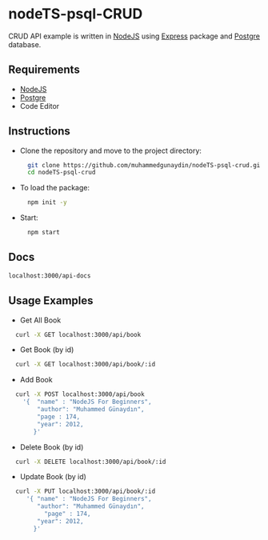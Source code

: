 # nodeTS-psql-CRUD

CRUD API example is written in [NodeJS](https://nodejs.org/en/) using [Express](https://expressjs.com) 
package and [Postgre](https://www.postgresql.org/) database.

## Requirements
- [NodeJS](https://nodejs.org/en/)
- [Postgre](https://www.postgresql.org/)
- Code Editor

## Instructions

- Clone the repository and move to the project directory:
  ```bash
    git clone https://github.com/muhammedgunaydin/nodeTS-psql-crud.git
    cd nodeTS-psql-crud
  ```
- To load the package:
  ```bash
    npm init -y
  ```
- Start:
  ```bash
    npm start
  ```

## Docs
```bash
localhost:3000/api-docs
```
  
## Usage Examples
-  Get All Book
  ```bash
    curl -X GET localhost:3000/api/book
  ```
-  Get Book (by id)
  ```bash
    curl -X GET localhost:3000/api/book/:id
  ```
-  Add Book
  ```bash
    curl -X POST localhost:3000/api/book
      '{  "name" : "NodeJS For Beginners",
          "author": "Muhammed Günaydın",
          "page : 174,
          "year": 2012,
         }'
  ```
-  Delete Book (by id)
  ```bash
    curl -X DELETE localhost:3000/api/book/:id
  ```
-  Update Book (by id)
  ```bash
    curl -X PUT localhost:3000/api/book/:id
       '{ "name" : "NodeJS For Beginners",
          "author": "Muhammed Günaydın",
        	"page" : 174,
          "year": 2012,
         }'
  ```
